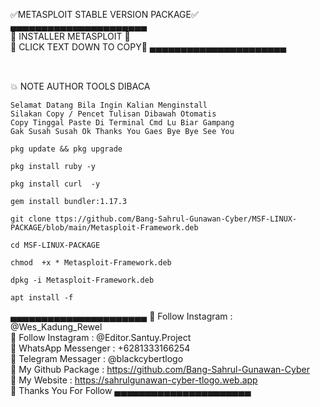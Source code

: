 ✅METASPLOIT STABLE VERSION PACKAGE✅
<br>
▄▄▄▄▄▄▄▄▄▄▄▄▄▄▄▄▄▄▄▄▄▄
<br>
🔰 INSTALLER METASPLOIT 🔰
<br>
🔰 CLICK TEXT DOWN TO COPY🔰
▄▄▄▄▄▄▄▄▄▄▄▄▄▄▄▄▄▄▄▄▄▄
##
<br>
💥 NOTE AUTHOR TOOLS DIBACA
<br>

```
Selamat Datang Bila Ingin Kalian Menginstall
Silakan Copy / Pencet Tulisan Dibawah Otomatis
Copy Tinggal Paste Di Terminal Cmd Lu Biar Gampang
Gak Susah Susah Ok Thanks You Gaes Bye Bye See You
```

```
pkg update && pkg upgrade
```

```
pkg install ruby -y
```

```
pkg install curl  -y
```

```
gem install bundler:1.17.3
```

```
git clone ttps://github.com/Bang-Sahrul-Gunawan-Cyber/MSF-LINUX-PACKAGE/blob/main/Metasploit-Framework.deb
```
```
cd MSF-LINUX-PACKAGE
```
```
chmod  +x * Metasploit-Framework.deb
```

```
dpkg -i Metasploit-Framework.deb
```

```
apt install -f
```
▄▄▄▄▄▄▄▄▄▄▄▄▄▄▄▄▄▄▄▄▄▄
🔰 Follow Instagram : @Wes_Kadung_Rewel
<br>
🔰 Follow Instagram : @Editor.Santuy.Project
<br>
🔰 WhatsApp Messenger : +6281333166254
<br>
🔰 Telegram Messager : @blackcybertlogo
<br>
🔰 My Github Package : https://github.com/Bang-Sahrul-Gunawan-Cyber
<br>
🔰 My Website : https://sahrulgunawan-cyber-tlogo.web.app
<br>
🔰 Thanks You For Follow
▄▄▄▄▄▄▄▄▄▄▄▄▄▄▄▄▄▄▄▄▄▄

